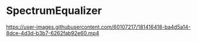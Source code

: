 # SpectrumEqualizer






https://user-images.githubusercontent.com/60107217/181416418-ba4d5a14-8dce-4d3d-b3b7-6262fab92e60.mp4

